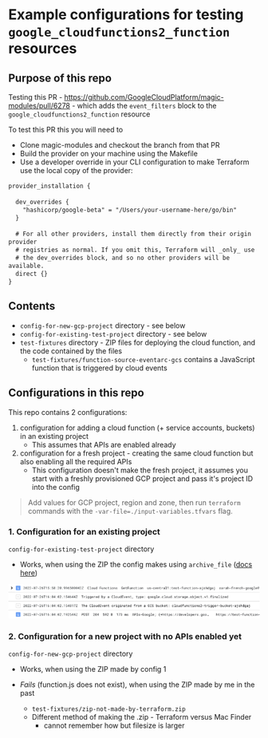 # Example configurations for testing `google_cloudfunctions2_function` resources

## Purpose of this repo

Testing this PR - https://github.com/GoogleCloudPlatform/magic-modules/pull/6278 - which adds the `event_filters` block to the `google_cloudfunctions2_function` resource

To test this PR this you will need to
- Clone magic-modules and checkout the branch from that PR
- Build the provider on your machine using the Makefile
- Use a developer override in your CLI configuration to make Terraform use the local copy of the provider:


```
provider_installation {

  dev_overrides {
    "hashicorp/google-beta" = "/Users/your-username-here/go/bin"
  }

  # For all other providers, install them directly from their origin provider
  # registries as normal. If you omit this, Terraform will _only_ use
  # the dev_overrides block, and so no other providers will be available.
  direct {}
}
```

## Contents

- `config-for-new-gcp-project` directory - see below
- `config-for-existing-test-project` directory - see below
- `test-fixtures` directory - ZIP files for deploying the cloud function, and the code contained by the files
    - `test-fixtures/function-source-eventarc-gcs` contains a JavaScript function that is triggered by cloud events
## Configurations in this repo

This repo contains 2 configurations:
1. configuration for adding a cloud function (+ service accounts, buckets) in an existing project
    - This assumes that APIs are enabled already
2. configuration for a fresh project - creating the same cloud function but also enabling all the required APIs
    - This configuration doesn't make the fresh project, it assumes you start with a freshly provisioned GCP project and pass it's project ID into the config


> Add values for GCP project, region and zone, then run `terraform` commands with the `-var-file=./input-variables.tfvars` flag.


### 1. Configuration for an existing project

`config-for-existing-test-project` directory

- Works, when using the ZIP the config makes using `archive_file` ([docs here](https://registry.terraform.io/providers/hashicorp/archive/latest/docs/data-sources/archive_file))

![](./docs/existing-project-success.png)

### 2. Configuration for a new project with no APIs enabled yet

`config-for-new-gcp-project` directory

- Works, when using the ZIP made by config 1

- _Fails_ (function.js does not exist), when using the ZIP made by me in the past
    - `test-fixtures/zip-not-made-by-terraform.zip`
    - Different method of making the .zip - Terraform versus Mac Finder
        - cannot remember how but filesize is larger